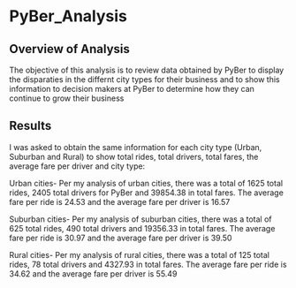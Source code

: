# PyBer_Analysis

## Overview of Analysis
The objective of this analysis is to review data obtained by PyBer to display the disparaties in the differnt city types for their business and to show this information to decision makers at PyBer to determine how they can continue to grow their business

## Results
I was asked to obtain the same information for each city type (Urban, Suburban and Rural) to show total rides, total drivers, total fares, the average fare per driver and city type:

Urban cities- Per my analysis of urban cities, there was a total of 1625 total rides, 2405 total drivers for PyBer and 39854.38 in total fares. The average fare per ride is 24.53 and the average fare per driver is 16.57

Suburban cities- Per my analysis of suburban cities, there was a total of 625 total rides, 490 total drivers and 19356.33 in total fares. The average fare per ride is 30.97 and the average fare per driver is 39.50

Rural cities- Per my analysis of rural cities, there was a total of 125 total rides, 78 total drivers and 4327.93 in total fares. The average fare per ride is 34.62 and the average fare per driver is 55.49
